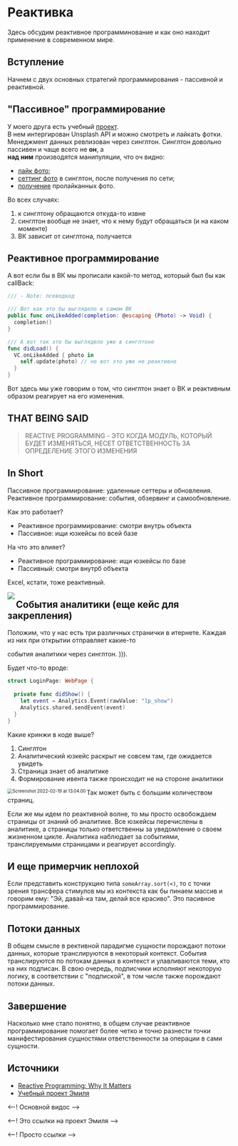 # Реактивка

Здесь обсудим реактивное программинование и как оно находит применение в современном мире.

## Вступление

Начнем с двух основных стратегий программирования - пассивной и реактивной.

## "Пассивное" программирование

У моего друга есть учебный [проект][2].\
В нем интергирован Unsplash API и можно смотреть и лайкать фотки.
Менеджмент данных ревлизован через синглтон. Синглтон довольно пассивен и чаще всего не **он**, а\
**над ним** производятся манипуляции, что оч видно:

- [лайк фото][2];
- [сеттинг фото][3] в синглтон, после получения по сети;
- [получение][4] пролайканных фото.

Во всех случаях:

1. к синглтону обращаются откуда-то извне
2. синглтон вообще не знает, что к нему будут обращаться (и на каком моменте)
2. ВК зависит от синглтона, получается

## Реактивное программирование

А вот если бы в ВК мы прописали какой-то метод, который был бы как callBack:

```swift
/// - Note: псеводкод

/// Вот как это бы выглядело в самом ВК
public func onLikeAdded(completion: @escaping (Photo) -> Void) {
  completion()
}

/// А вот так это бы выглядело уже в синглтоне
func didLoad() {
  VC.onLikeAdded { photo in
    self.update(photo) // но вот это уже не реактивно
  }
}
```

Вот здесь мы уже говорим о том, что синглтон знает о ВК и реактивным образом реагирует на его
изменения.

## THAT BEING SAID

> REACTIVE PROGRAMMING - ЭТО КОГДА МОДУЛЬ, КОТОРЫЙ БУДЕТ ИЗМЕНЯТЬСЯ, НЕСЕТ ОТВЕТСТВЕННОСТЬ ЗА
ОПРЕДЕЛЕНИЕ ЭТОГО ИЗМЕНЕНИЯ

## In Short

Пассивное программирование: удаленные сеттеры и обновления.
Реактивное программирование: события, обзервинг и самообновление.

Как это работает?

- Реактивное программирование: смотри внутрь объекта
- Пассивное: ищи юзкейсы по всей базе

На что это влияет?

- Реактивное программирование: ищи юзкейсы по базе
- Пассивный: смотри внутрб объекта

Excel, кстати, тоже реактивный.

<img align="left" src="/Users/dmitryaksyonov/Library/Application Support/typora-user-images/Screenshot 2022-02-19 at 12.54.39.png"/>

## Cобытия аналитики (еще кейс для закрепления)

Положим, что у нас есть три различных странички в итернете. Каждая из них при открытии отправляет какие-то

события аналитики через синглтон. ))).

Будет что-то вроде:

```swift
struct LoginPage: WebPage {
  
  private func didShow() {
    let event = Analytics.Event(rawValue: "lp_show")
    Analytics.shared.sendEvent(event)
  }
}
```

Какие кринжи в коде выше?

1. Синглтон
2. Аналитический юзкейс раскрыт не совсем там, где ожидается увидеть
3. Страница знает об аналитике
4. Формирование ивента также происходит не на стороне аналитики

<img align="left" src="/Users/dmitryaksyonov/Library/Application Support/typora-user-images/Screenshot 2022-02-19 at 13.04.00.png" alt="Screenshot 2022-02-19 at 13.04.00" style="zoom:70%;" />

Так может быть с большим количеством страниц.

Если же мы идем по реактивной волне, то мы просто освобождаем страницы от знаний об аналитике.
Все юзкейсы перечислены в аналитике, а страницы только ответственны за уведомление о своем
жизненном цикле.
Аналитика наблюдает за событиями, транслируемыми страницами и реагирует accordingly.

## И еще примерчик неплохой

Если представить конструкцию типа `someArray.sort(<)`, то с точки зрения трансфера стимулов
мы из контекста как бы пинаем массив и говорим ему: "Эй, давай-ка там, делай все красиво".
Это пасивное программирование.

## Потоки данных

В общем смысле в рективной парадигме сущности порождают потоки данных, которые транслируются в
некоторый контекст. События транслируются по потокам данных в контекст и улавливаются теми,
кто на них подписан. В свою очередь, подписчики исполняют некоторую логику, в соответствии с
"подпиской", в том числе также порождают потоки данных.

## Завершение

Насколько мне стало понятно, в общем случае реактивное программирование помогает более четко
и точно разнести точки манифестирования сущностями ответственности за операции в сами сущности.

## Источники

- [Reactive Programming: Why It Matters][1]
- [Учебный проект Эмиля][2]

<--! Основной видос -->

[1]: https://www.youtube.com/watch?v=49dMGC1hM1o&t=12s

<--! Это ссылки на проект Эмиля -->

[2]: https://github.com/Wtclrsnd/UnsplashGallery/blob/ad5d02acbb8bbe2ec2148f45ba2d19d4a3bfde12/whiteNFluffyTest/Controllers/DetailPhotoViewController.swift#L94
[3]: https://github.com/Wtclrsnd/UnsplashGallery/blob/8e4fc7433b050efc31691c28cf76d0049e92c5b7/whiteNFluffyTest/Controllers/UnsplashViewController.swift#L99
[4]: https://github.com/Wtclrsnd/UnsplashGallery/blob/8e4fc7433b050efc31691c28cf76d0049e92c5b7/whiteNFluffyTest/Controllers/LikedImagesViewController.swift#L73

<--! Просто ссылки -->

[5]: https://en.wikipedia.org/wiki/Reactive_programming
